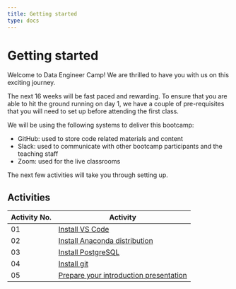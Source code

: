 ```yaml
---
title: Getting started
type: docs
---
```


# Getting started

Welcome to Data Engineer Camp! We are thrilled to have you with us on this exciting journey. 

The next 16 weeks will be fast paced and rewarding. To ensure that you are able to hit the ground running on day 1, we have a couple of pre-requisites that you will need to set up before attending the first class. 

We will be using the following systems to deliver this bootcamp: 
- GitHub: used to store code related materials and content
- Slack: used to communicate with other bootcamp participants and the teaching staff
- Zoom: used for the live classrooms

The next few activities will take you through setting up. 

## Activities

| Activity No. | Activity | 
| - | - | 
| 01 | [Install VS Code](./docs/1-install-vs-code) | 
| 02 | [Install Anaconda distribution](./2-install-anaconda-distribution/) | 
| 03 | [Install PostgreSQL](./3-install-postgresql/) | 
| 04 | [Install git](./4-install-git/) | 
| 05 | [Prepare your introduction presentation](./5-prepare-your-intro-presentation/) | 

